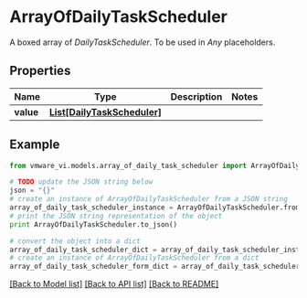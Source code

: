 # ArrayOfDailyTaskScheduler

A boxed array of *DailyTaskScheduler*. To be used in *Any* placeholders. 

## Properties
Name | Type | Description | Notes
------------ | ------------- | ------------- | -------------
**value** | [**List[DailyTaskScheduler]**](DailyTaskScheduler.md) |  | 

## Example

```python
from vmware_vi.models.array_of_daily_task_scheduler import ArrayOfDailyTaskScheduler

# TODO update the JSON string below
json = "{}"
# create an instance of ArrayOfDailyTaskScheduler from a JSON string
array_of_daily_task_scheduler_instance = ArrayOfDailyTaskScheduler.from_json(json)
# print the JSON string representation of the object
print ArrayOfDailyTaskScheduler.to_json()

# convert the object into a dict
array_of_daily_task_scheduler_dict = array_of_daily_task_scheduler_instance.to_dict()
# create an instance of ArrayOfDailyTaskScheduler from a dict
array_of_daily_task_scheduler_form_dict = array_of_daily_task_scheduler.from_dict(array_of_daily_task_scheduler_dict)
```
[[Back to Model list]](../README.md#documentation-for-models) [[Back to API list]](../README.md#documentation-for-api-endpoints) [[Back to README]](../README.md)


